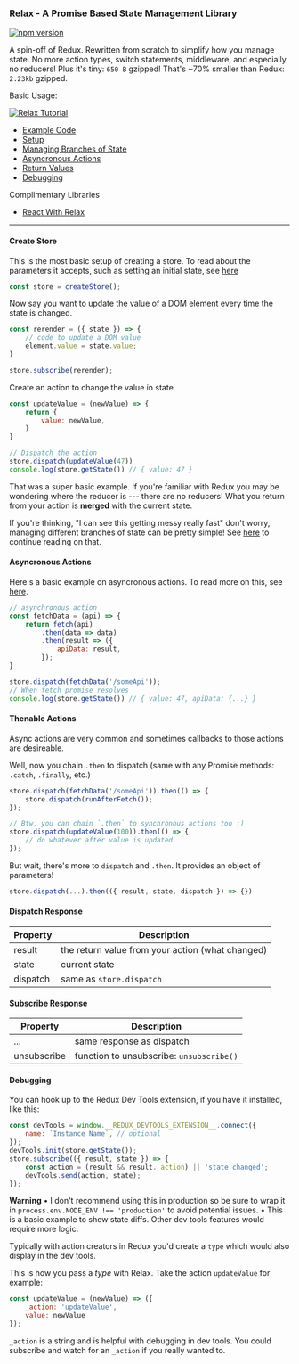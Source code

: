 ### Relax - A Promise Based State Management Library

[![npm version](https://badge.fury.io/js/%40relax-js%2Frelax.svg)](https://badge.fury.io/js/%40relax-js%2Frelax)

A spin-off of Redux. Rewritten from scratch to simplify how you manage state. No more action types, switch statements, middleware, and especially no reducers! Plus it's tiny: `650 B` gzipped! That's ~70% smaller than Redux: `2.23kb` gzipped.

Basic Usage:

[![Relax Tutorial](https://i.ibb.co/pjnfM3j/relax-play.png)](https://youtu.be/7y-uTU70NQw "Relax Counter Tutorial")

- [Example Code](https://github.com/relax-js/relax/tree/master/examples)
- [Setup](#create-store)
- [Managing Branches of State](https://github.com/relax-js/relax/tree/master/examples/branches)
- [Asyncronous Actions](#asyncronous-actions)
- [Return Values](#dispatch-response)
- [Debugging](#debugging)

Complimentary Libraries
- [React With Relax](https://github.com/relax-js/react-relax)

---
#### Create Store
This is the most basic setup of creating a store. To read about the parameters it accepts, such as setting an initial state, see [here](https://github.com/relax-js/relax/tree/master/examples/createStore)
```js
const store = createStore();
```

Now say you want to update the value of a DOM element every time the state is changed.
```js
const rerender = ({ state }) => {
    // code to update a DOM value
    element.value = state.value;
}

store.subscribe(rerender);
```

Create an action to change the value in state
```js
const updateValue = (newValue) => {
    return {
        value: newValue,
    }
}

// Dispatch the action
store.dispatch(updateValue(47))
console.log(store.getState()) // { value: 47 }
```
That was a super basic example. If you're familiar with Redux you may be wondering where the reducer is --- there are no reducers! What you return from your action is **merged** with the current state.

If you're thinking, "I can see this getting messy really fast" don't worry, managing different branches of state can be pretty simple! See [here](https://github.com/relax-js/relax/tree/master/examples/branches) to continue reading on that.

#### Asyncronous Actions
Here's a basic example on asyncronous actions. To read more on this, see [here](https://github.com/relax-js/relax/tree/master/examples/async).
```js
// asynchronous action
const fetchData = (api) => {
    return fetch(api)
        .then(data => data)
        .then(result => ({
            apiData: result,
        });
}

store.dispatch(fetchData('/someApi'));
// When fetch promise resolves
console.log(store.getState()) // { value: 47, apiData: {...} }
```

#### Thenable Actions
Async actions are very common and sometimes callbacks to those actions are desireable.

Well, now you chain `.then` to dispatch (same with any Promise methods: `.catch`, `.finally`, etc.)
```js
store.dispatch(fetchData('/someApi')).then(() => {
    store.dispatch(runAfterFetch());
});

// Btw, you can chain `.then` to synchronous actions too :)
store.dispatch(updateValue(100)).then(() => {
    // do whatever after value is updated
});
```

But wait, there's more to `dispatch` and `.then`. It provides an object of parameters!
```js
store.dispatch(...).then(({ result, state, dispatch }) => {})
```

#### Dispatch Response
Property | Description
---|---
result | the return value from your action (what changed)
state | current state
dispatch | same as `store.dispatch`

#### Subscribe Response
Property | Description
---|---
... | same response as dispatch
unsubscribe | function to unsubscribe: `unsubscribe()`

#### Debugging
You can hook up to the Redux Dev Tools extension, if you have it installed, like this:
```js
const devTools = window.__REDUX_DEVTOOLS_EXTENSION__.connect({
    name: `Instance Name`, // optional
});
devTools.init(store.getState());
store.subscribe(({ result, state }) => {
    const action = (result && result._action) || 'state changed';
    devTools.send(action, state);
});
```
**Warning**
• I don't recommend using this in production so be sure to wrap it in `process.env.NODE_ENV !== 'production'` to avoid potential issues.
• This is a basic example to show state diffs. Other dev tools features would require more logic.

Typically with action creators in Redux you'd create a `type` which would also display in the dev tools.

This is how you pass a *type* with Relax. Take the action `updateValue` for example:
```js
const updateValue = (newValue) => ({
    _action: 'updateValue',
    value: newValue
});
```
`_action` is a string and is helpful with debugging in dev tools. You could subscribe and watch for an `_action` if you really wanted to.
